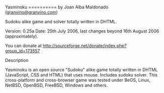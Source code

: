 Yasminoku
========== by Joan Alba Maldonado (granvino@granvino.com)

Sudoku alike game and solver totally written in DHTML.

Version: 0.25a
Date: 25th July 2006, last changes beyond 16th August 2006 (approximately).

You can donate at http://sourceforge.net/donate/index.php?group_id=173557


Description

Yasminoku is an open source "Sudoku" alike game totally written in DHTML (JavaScript, CSS and HTML) that uses mouse. Includes sudoku solver.
This cross-platform and cross-browser game was tested under BeOS, Linux, NetBSD, OpenBSD, FreeBSD, Windows and others.